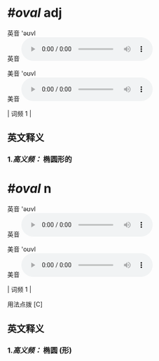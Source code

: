 # ***\#oval*** adj
英音 'əʊvl  
英音
<audio src="./media/oval-B.aac" controls="controls"></audio>

美音 'oʊvl  
美音
<audio src="./media/oval.aac" controls="controls"></audio>



| 词频 1 |  

英文释义
---
### 1.*高义频：* **椭圆形的**  


# ***\#oval*** n
英音 'əʊvl  
英音
<audio src="./media/oval-B.aac" controls="controls"></audio>

美音 'oʊvl  
美音
<audio src="./media/oval.aac" controls="controls"></audio>



| 词频 1 |  

用法点拨  [C]

英文释义
---
### 1.*高义频：* **椭圆 (形)**  


